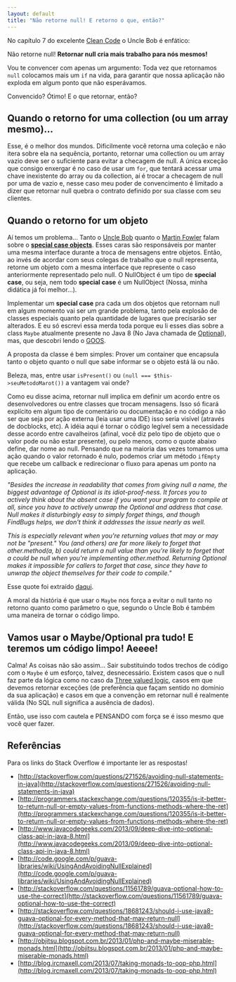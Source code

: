```yaml
---
layout: default
title: "Não retorne null! E retorno o que, então?"
---
```


No capítulo 7 do excelente [Clean Code](http://www.amazon.com/Clean-Code-Handbook-Software-Craftsmanship/dp/0132350882) o Uncle Bob é enfático:

Não retorne null! **Retornar null cria mais trabalho para nós mesmos!**

Vou te convencer com apenas um argumento: Toda vez que retornamos ```null``` colocamos mais um ```if``` na vida, para garantir que nossa aplicação não exploda em algum ponto que não esperávamos.

Convencido? Ótimo! E o que retornar, então?

## Quando o retorno for uma collection (ou um array mesmo)...

Esse, é o melhor dos mundos. Dificilmente você retorna uma coleção e não itera sobre ela na sequência, portanto, retornar uma collection ou um array vazio deve ser o suficiente para evitar a checagem de null. A única exceção que consigo enxergar é no caso de usar um ```for```, que tentará acessar uma chave inexistente do array ou da collection, aí é trocar a checagem de null por uma de vazio e, nesse caso meu poder de convencimento é limitado a dizer que retornar null quebra o contrato definido por sua classe com seu clientes.

## Quando o retorno for um objeto

Aí temos um problema... Tanto o [Uncle Bob](https://twitter.com/unclebobmartin) quanto o [Martin Fowler](https://twitter.com/martinfowler) falam sobre o [**special case objects**](http://martinfowler.com/eaaCatalog/specialCase.html). Esses caras são responsáveis por manter uma mesma interface durante a troca de mensagens entre objetos. Então, ao invés de acordar com seus colegas de trabalho que o null representa, retorne um objeto com a mesma interface que represente o caso anteriormente representado pelo null. O NullObject é um tipo de **special case**, ou seja, nem todo **special case** é um NullObject (Nossa, minha didática já foi melhor...).

Implementar um **special case** pra cada um dos objetos que retornam null em algum momento vai ser um grande problema, tanto pela explosão de classes especiais quanto pela quantidade de lugares que precisarão ser alterados. E eu só escrevi essa merda toda porque eu li esses dias sobre a class ```Maybe``` atualmente presente no Java 8 (No Java chamada de [Optional](http://docs.oracle.com/javase/8/docs/api/java/util/Optional.html)), mas, que descobri lendo o [GOOS](http://www.amazon.com/Growing-Object-Oriented-Software-Guided-Tests/dp/0321503627/).

A proposta da classe é bem simples: Prover um container que encapsula tanto o objeto quanto o null que sabe informar se o objeto está lá ou não.

Beleza, mas, entre usar ```isPresent()``` ou ```(null === $this->seuMetodoMarot())``` a vantagem vai onde?

Como eu disse acima, retornar null implica em definir um acordo entre os desenvolvedores ou entre classes que trocam mensagens. Isso só ficará explícito em algum tipo de comentário ou documentação e no código a não ser que seja por ação externa (leia usar uma IDE) isso seria visível (através de docblocks, etc). A idéia aqui é tornar o código legível sem a necessidade desse acordo entre cavalheiros (afinal, você diz pelo tipo de objeto que o valor pode ou não estar presente), ou pelo menos, como o quote abaixo define, dar nome ao null. Pensando que na maioria das vezes tomamos uma ação quando o valor retornado é nulo, podemos criar um método ```ifEmpty``` que recebe um callback e redirecionar o fluxo para apenas um ponto na aplicação.

<em>"Besides the increase in readability that comes from giving null a name, the biggest advantage of Optional is its idiot-proof-ness. It forces you to actively think about the absent case if you want your program to compile at all, since you have to actively unwrap the Optional and address that case. Null makes it disturbingly easy to simply forget things, and though FindBugs helps, we don't think it addresses the issue nearly as well.</em>

<em>This is especially relevant when you're returning values that may or may not be "present." You (and others) are far more likely to forget that other.method(a, b) could return a null value than you're likely to forget that a could be null when you're implementing other.method. Returning Optional makes it impossible for callers to forget that case, since they have to unwrap the object themselves for their code to compile."</em>

Esse quote foi extraído [daqui](http://code.google.com/p/guava-libraries/wiki/UsingAndAvoidingNullExplained).

A moral da história é que usar o ```Maybe``` nos força a evitar o null tanto no retorno quanto como parâmetro o que, segundo o Uncle Bob é também uma maneira de tornar o código limpo.

## Vamos usar o Maybe/Optional pra tudo! E teremos um código limpo! Aeeee!

Calma! As coisas não são assim... Sair substituindo todos trechos de código com o ```Maybe``` é um esforço, talvez, desnecessário. Existem casos que o null faz parte da lógica como no caso da [Three valued logic](http://en.wikipedia.org/wiki/Three-valued_logic), casos em que devemos retornar exceções (de preferência que façam sentido no domínio da sua aplicação) e casos em que a convenção em retornar null é realmente válida (No SQL null significa a ausência de dados).

Então, use isso com cautela e PENSANDO com força se é isso mesmo que você quer fazer.

## Referências

Para os links do Stack Overflow é importante ler as respostas!

* [http://stackoverflow.com/questions/271526/avoiding-null-statements-in-java](http://stackoverflow.com/questions/271526/avoiding-null-statements-in-java)
* [http://programmers.stackexchange.com/questions/120355/is-it-better-to-return-null-or-empty-values-from-functions-methods-where-the-ret](http://programmers.stackexchange.com/questions/120355/is-it-better-to-return-null-or-empty-values-from-functions-methods-where-the-ret)
* [http://www.javacodegeeks.com/2013/09/deep-dive-into-optional-class-api-in-java-8.html](http://www.javacodegeeks.com/2013/09/deep-dive-into-optional-class-api-in-java-8.html)
* [http://code.google.com/p/guava-libraries/wiki/UsingAndAvoidingNullExplained](http://code.google.com/p/guava-libraries/wiki/UsingAndAvoidingNullExplained)
* [http://stackoverflow.com/questions/11561789/guava-optional-how-to-use-the-correct](http://stackoverflow.com/questions/11561789/guava-optional-how-to-use-the-correct)
* [http://stackoverflow.com/questions/18681243/should-i-use-java8-guava-optional-for-every-method-that-may-return-null](http://stackoverflow.com/questions/18681243/should-i-use-java8-guava-optional-for-every-method-that-may-return-null)
* [http://objitsu.blogspot.com.br/2013/01/php-and-maybe-miserable-monads.html](http://objitsu.blogspot.com.br/2013/01/php-and-maybe-miserable-monads.html)
* [http://blog.ircmaxell.com/2013/07/taking-monads-to-oop-php.html](http://blog.ircmaxell.com/2013/07/taking-monads-to-oop-php.html)
